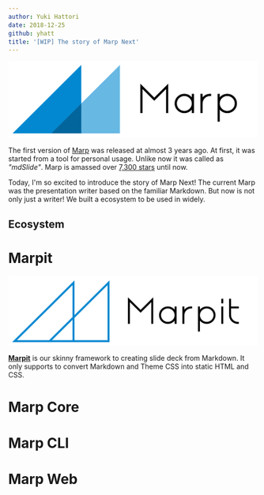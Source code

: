 ```yaml
---
author: Yuki Hattori
date: 2018-12-25
github: yhatt
title: '[WIP] The story of Marp Next'
---
```


![Marp](marp.png)

The first version of [Marp](https://yhatt.github.io/marp/) was released at almost 3 years ago. At first, it was started from a tool for personal usage. Unlike now it was called as _"mdSlide"_. Marp is amassed over [7,300 stars](https://github.com/yhatt/marp/stargazers) until now.

Today, I'm so excited to introduce the story of Marp Next! The current Marp was the presentation writer based on the familiar Markdown. But now is not only just a writer! We built a ecosystem to be used in widely.

<!-- more -->

## Ecosystem

# Marpit

![Marpit](marpit.png)

**[Marpit]** is our skinny framework to creating slide deck from Markdown. It only supports to convert Markdown and Theme CSS into static HTML and CSS.

[marpit]: https://marpit.marp.app/

# Marp Core

# Marp CLI

# Marp Web
